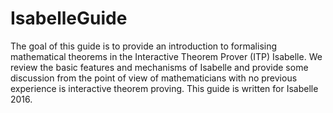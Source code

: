 # IsabelleGuide
The goal of this guide is to provide an introduction to formalising mathematical theorems in the Interactive Theorem Prover (ITP) Isabelle. We review the basic features and
mechanisms of Isabelle and provide some discussion from the point of view of mathematicians with no previous experience is interactive theorem proving. This guide is written for
Isabelle 2016.
